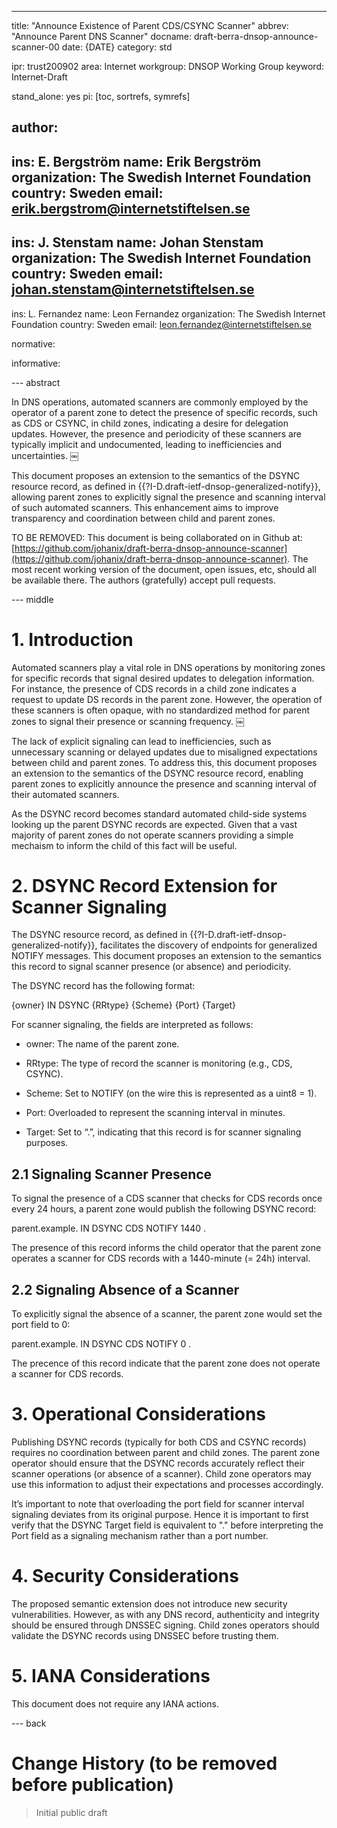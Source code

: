 ---
title: "Announce Existence of Parent CDS/CSYNC Scanner"
abbrev: "Announce Parent DNS Scanner"
docname: draft-berra-dnsop-announce-scanner-00
date: {DATE}
category: std

ipr: trust200902
area: Internet
workgroup: DNSOP Working Group
keyword: Internet-Draft

stand_alone: yes
pi: [toc, sortrefs, symrefs]

author:
 -
  ins: E. Bergström
  name: Erik Bergström
  organization: The Swedish Internet Foundation
  country: Sweden
  email: erik.bergstrom@internetstiftelsen.se
 -
  ins: J. Stenstam
  name: Johan Stenstam
  organization: The Swedish Internet Foundation
  country: Sweden
  email: johan.stenstam@internetstiftelsen.se
 -
  ins: L. Fernandez
  name: Leon Fernandez
  organization: The Swedish Internet Foundation
  country: Sweden
  email: leon.fernandez@internetstiftelsen.se

normative:

informative:

--- abstract

In DNS operations, automated scanners are commonly employed by the
operator of a parent zone to detect the presence of specific records,
such as CDS or CSYNC, in child zones, indicating a desire for
delegation updates. However, the presence and periodicity of these
scanners are typically implicit and undocumented, leading to
inefficiencies and uncertainties. ￼

This document proposes an extension to the semantics of the DSYNC
resource record, as defined in
{{?I-D.draft-ietf-dnsop-generalized-notify}}, allowing parent zones to
explicitly signal the presence and scanning interval of such automated
scanners. This enhancement aims to improve transparency and
coordination between child and parent zones.

TO BE REMOVED: This document is being collaborated on in Github at:
[https://github.com/johanix/draft-berra-dnsop-announce-scanner](https://github.com/johanix/draft-berra-dnsop-announce-scanner).
The most recent working version of the document, open issues, etc, should all be
available there.  The authors (gratefully) accept pull requests.

--- middle

# **1. Introduction**

Automated scanners play a vital role in DNS operations by monitoring
zones for specific records that signal desired updates to delegation
information. For instance, the presence of CDS records in a child zone
indicates a request to update DS records in the parent zone. However,
the operation of these scanners is often opaque, with no standardized
method for parent zones to signal their presence or scanning
frequency. ￼

The lack of explicit signaling can lead to inefficiencies, such as
unnecessary scanning or delayed updates due to misaligned expectations
between child and parent zones. To address this, this document
proposes an extension to the semantics of the DSYNC resource record,
enabling parent zones to explicitly announce the presence and scanning
interval of their automated scanners.

As the DSYNC record becomes standard automated child-side systems
looking up the parent DSYNC records are expected. Given that a vast
majority of parent zones do not operate scanners providing a simple
mechaism to inform the child of this fact will be useful.

# **2. DSYNC Record Extension for Scanner Signaling**

The DSYNC resource record, as defined in
{{?I-D.draft-ietf-dnsop-generalized-notify}}, facilitates the
discovery of endpoints for generalized NOTIFY messages. This document
proposes an extension to the semantics this record to signal scanner
presence (or absence) and periodicity.

The DSYNC record has the following format:

{owner} IN DSYNC {RRtype} {Scheme} {Port} {Target}

For scanner signaling, the fields are interpreted as follows:

  * owner: The name of the parent zone.

  * RRtype: The type of record the scanner is monitoring (e.g., CDS,
       CSYNC).

  * Scheme: Set to NOTIFY (on the wire this is represented as a uint8
       = 1).

  * Port: Overloaded to represent the scanning interval in minutes.

  * Target: Set to “.”, indicating that this record is for scanner
       signaling purposes.

## **2.1 Signaling Scanner Presence**

To signal the presence of a CDS scanner that checks for CDS records
once every 24 hours, a parent zone would publish the following DSYNC
record:

parent.example. IN DSYNC CDS NOTIFY 1440 .

The presence of this record informs the child operator that the parent
zone operates a scanner for CDS records with a 1440-minute (= 24h) interval.

## **2.2 Signaling Absence of a Scanner**

To explicitly signal the absence of a scanner, the parent zone would
set the port field to 0:

parent.example. IN DSYNC CDS NOTIFY 0 .

The precence of this record indicate that the parent zone does not
operate a scanner for CDS records.

# **3. Operational Considerations**

Publishing DSYNC records (typically for both CDS and CSYNC records)
requires no coordination between parent and child zones. The parent
zone operator should ensure that the DSYNC records accurately reflect
their scanner operations (or absence of a scanner). Child zone
operators may use this information to adjust their expectations and
processes accordingly.

It’s important to note that overloading the port field for scanner
interval signaling deviates from its original purpose. Hence it is
important to first verify that the DSYNC Target field is equivalent to
"." before interpreting the Port field as a signaling mechanism rather
than a port number.

# **4. Security Considerations**

The proposed semantic extension does not introduce new security
vulnerabilities. However, as with any DNS record, authenticity and
integrity should be ensured through DNSSEC signing. Child zones
operators should validate the DSYNC records using DNSSEC before
trusting them.

# **5. IANA Considerations**

This document does not require any IANA actions.

--- back

# Change History (to be removed before publication)

> Initial public draft
